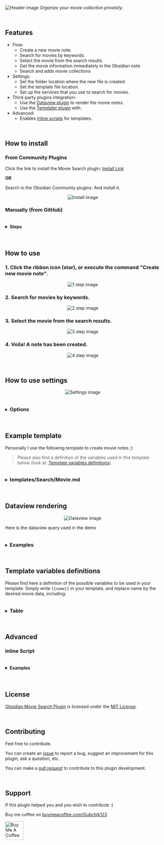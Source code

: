 ![Header image](./md_images/header.png)
_Organize your movie collection privately._

<!-- ![GitHub release](https://img.shields.io/github/v/release/ats4e/obsidian-movie-companion?sort=semver) -->

<br>

## Features

-   Flow:
    -   Create a new movie note.
    -   Search for movies by keywords.
    -   Select the movie from the search results.
    -   Get the movie information immediately in the Obsidian note.
    -   Search and adds movie collections
-   Settings:
    -   Set the folder location where the new file is created.
    -   Set the template file location.
    -   Set up the services that you use to search for movies.
-   Third-party plugins integration:
    -   Use the [Dataview plugin](https://obsidian.md/plugins?id=dataview) to render the movie notes.
    -   Use the [Templater plugin](https://github.com/SilentVoid13/Templater) with.
-   Advanced:
    -   Enables [Inline scripts](#inline-script) for templates.

<br>

## How to install

### From Community Plugins

Click the link to install the Movie Search plugin: [Install Link](https://obsidian.md/plugins?id=movie-search)

**OR**

Search in the Obsidian Community plugins. And install it.

<p align="center"><img src="./md_images/install.png" alt="Install image"/></p>

### Manually (from GitHub)

<details>
<summary><h4 style="display: inline-block;">Steps</h4></summary>
    
1. Clone the repository to your Obsidian plugins folder.

```bash
git clone https://github.com/Gubchik123/obsidian-movie-search-plugin.git
```

2. Install the dependencies.

```bash
yarn install
```

3. Build the plugin.

```bash
yarn build
```

4. Reload Obsidian and enable the plugin in the settings.
 </details>

<br>

## How to use

### 1. Click the ribbon icon (star), or execute the command "Create new movie note".

<p align="center"><img src="./md_images/use/1.png" alt="1 step image"/></p>

### 2. Search for movies by keywords.

<p align="center"><img src="./md_images/use/2.png" alt="2 step image"/></p>

### 3. Select the movie from the search results.

<p align="center"><img src="./md_images/use/3.png" alt="3 step image"/></p>

### 4. Voila! A note has been created.

<p align="center"><img src="./md_images/use/4.png" alt="4 step image"/></p>

<br>

## How to use settings

<p align="center"><img src="./md_images/settings.png" alt="Settings image"/></p>

<details>
<summary><h3 style="display: inline-block;">Options</h3></summary>

### New file location

Set the folder location where the new file is created. Otherwise, a new file is created in the Obsidian Root folder.

### New file name format

Set the format of the new file name. The default is title of the movie.

### Template file

You can set the template file location. There is an example template at the bottom.

### Preferred locale

Set the preferred locale for the movie search. The default is 'auto', which means that the locale is automatically detected by user's query or browser settings.

### Ask preferred locale

Enable or disable the asking of the preferred locale before searching for movies.

### Open new movie note

Enable or disable the opening of the new movie note after creation.

### TMDB Settings

#### API Key

Set the API key for TMDB.

> You can get an API key from [developer.themoviedb.org](https://www.themoviedb.org/settings/api).

> You can use either "Access Token Auth" (JWT) or "API Key Auth".

#### Include adult

Enable or disable the inclusion of adult content in the search results.

</details>

<br>

## Example template

Personally I use the following template to create movie notes ;)

> Please also find a definition of the variables used in this template below (look at: [Template variables definitions](#template-variables-definitions)).

<details>
<summary><h3 style="display: inline-block;">templates/Search/Movie.md</h3></summary>

```markdown
---
created: "{{date:DD.MM.YYYY}} {{time:HH:mm}}"
tags:
    - Entertainment
    - { { media_type } }
status: TO WATCH
cover: "{{poster_path}}"
banner: "{{backdrop_path}}"
---

## 📺 -> {{title}}

![Cover]({{poster_path}})

### 1️⃣ -> Introduction

Title:: {{title}}
Tagline:: {{tagline}}
Release-date:: {{release_date}}
Rating:: {{vote_average}}
Vote-count:: {{vote_count}}

### 2️⃣ -> Summary

[Homepage]({{homepage}})
{{overview}}

### 3️⃣ -> My conclusion

...

#### Score:: 0

### 4️⃣ -> Global Information

Adult:: {{adult}}
Original-title:: {{original_title}}
Original-language:: {{original_language}}
Popularity:: {{popularity}}
Genres:: {{genres}}

Director:: {{director}}
Main-actors:: {{main_actors}}
Production-companies:: {{production_companies}}
Production-countries:: {{production_countries}}
Spoken-languages:: {{spoken_languages}}

### 5️⃣ -> TMDB information

ID:: {{id}}

![Backdrop]({{youtube_url}})
```

> The idea of the template was taken from the [OB_Template](https://github.com/llZektorll/OB_Template/blob/main/0A_Templates/0A_10_Entertainment/0A_10_2_Movies%26ShowReview.md). Look through the repository for more examples.

> I use the Obsidian plugin [Banners](https://obsidian.md/plugins?id=obsidian-banners) (in the note properties) to display the backdrop image.

</details>

<br>

## Dataview rendering

<p align="center"><img src="./md_images/dataview.png" alt="Dataview image"/></p>

Here is the dataview query used in the demo

<details>
<summary><h3 style="display: inline-block;">Examples</h3></summary>

### List of watched movies

````
```dataview
TABLE WITHOUT ID
	"![|100](" + cover + ")" as Cover,
	link(file.link, Title) as Title,
	dateformat(Release-date, "yyyy") as Year,
	Vote-average as "Vote average",
	Original-title as "Org title",
	Score + " / 10" as Score
FROM  "My/Entertainments/Movies" AND #Movie
WHERE status = "WATCHED"
SORT Score DESC, Vote-average DESC, Title ASC
```
````

### List of movies to watch

````
```dataview
TABLE WITHOUT ID
	"![|100](" + cover + ")" as Cover,
	link(file.link, Title) as Title,
	dateformat(Release-date, "yyyy") as Year,
	Vote-average as "Vote average",
	Original-title as "Org title"
FROM  "My/Entertainments/Movies" AND #Movie
WHERE status = "TO WATCH"
SORT Vote-average DESC, Title ASC
```
````

</details>

<br>

## Template variables definitions

Please find here a definition of the possible variables to be used in your template. Simply write `{{name}}` in your template, and replace name by the desired movie data, including:

<details>
<summary><h3 style="display: inline-block;">Table</h3></summary>

| name                 | type    | description                            |
| -------------------- | ------- | -------------------------------------- |
| adult                | boolean | The adult status of the movie.         |
| backdrop_path        | string  | The backdrop image URL of the movie.   |
| main_actors          | string  | The main actors of the movie.          |
| media_type           | string  | It can be 'Movies' or 'TV'.            |
| director             | string  | The director of the movie.             |
| genres               | string  | The genres of the movie.               |
| homepage             | string  | The homepage of the movie.             |
| id                   | integer | The TMDB ID of the movie.              |
| imdb_id              | integer | The IMDB ID of the movie.              |
| original_language    | string  | The original language of the movie.    |
| original_title       | string  | The original title of the movie.       |
| overview             | string  | The overview of the movie.             |
| popularity           | float   | The popularity of the movie.           |
| poster_path          | string  | The cover image URL of the movie.      |
| production_companies | string  | The production companies of the movie. |
| production_countries | string  | The production countries of the movie. |
| release_date         | string  | The date the movie was published.      |
| spoken_languages     | string  | The spoken languages of the movie.     |
| tagline              | string  | The tagline of the movie.              |
| title                | string  | The title of the movie.                |
| vote_average         | float   | The average vote of the movie.         |
| vote_count           | integer | The vote count of the movie.           |
| youtube_url          | string  | The youtube trailer URL of the movie.  |

</details>

<br>

## Advanced

### Inline Script

<details>
<summary><h4 style="display: inline-block;">Examples</h4></summary>

#### To print out a movie object:

````
```json
<%=movie%>
```
````

or

````
```json
<%=JSON.stringify(movie, null, 2)%>
```
````

#### When you want to list or link genres:

```
---
Genres: <%=movie.genres.map(genre=>`\n  - ${genre}`).join('')%>
---

Genres: <%=movie.genres.map(genre => `[[Genre/${genre}]]`).join(', ')%>
```

</details>

<br>

## License

[Obsidian Movie Search Plugin](https://github.com/Gubchik123/obsidian-movie-search-plugin) is licensed under the [MIT License](https://github.com/Gubchik123/obsidian-movie-search-plugin/blob/master/LICENSE.md).

<br>

## Contributing

Feel free to contribute.

You can create an [issue](https://github.com/Gubchik123/obsidian-movie-search-plugin/issues/new) to report a bug, suggest an improvement for this plugin, ask a question, etc.

You can make a [pull request](https://github.com/Gubchik123/obsidian-movie-search-plugin/compare) to contribute to this plugin development.

<br>

## Support

If this plugin helped you and you wish to contribute :)

Buy me coffee on [buymeacoffee.com/Gubchik123](https://www.buymeacoffee.com/Gubchik123)

<a href="https://www.buymeacoffee.com/Gubchik123" target="_blank"><img src="https://cdn.buymeacoffee.com/buttons/v2/default-yellow.png" alt="Buy Me A Coffee" height="60"></a>
